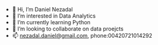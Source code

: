 - 👋 Hi, I’m Daniel Nezadal
- 👀 I’m interested in Data Analytics
- 🌱 I’m currently learning Python
- 💞️ I’m looking to collaborate on data proejcts
- 📫 nezadal.daniel@gmail.com, phone:00420721014292

<!---
danzd/danzd is a ✨ special ✨ repository because its `README.md` (this file) appears on your GitHub profile.
You can click the Preview link to take a look at your changes.
--->
